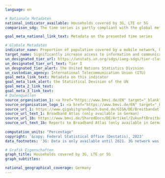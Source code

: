 ```yaml
---
language: en    

# Nationale Metadaten    
national_indicator_available: Households covered by 3G, LTE or 5G    
comparison_sdg: The time series is partly compliant with the global metadata.    

goal_meta_national_link_text: Metadata on the presented time series    

# Globale Metadaten    
indicator_name: Proportion of population covered by a mobile network, by technology    
target_name: Significantly increase access to information and communications technology and strive to provide universal and affordable access to the Internet in least developed countries by 2020    
un_designated_tier_url: https://unstats.un.org/sdgs/iaeg-sdgs/tier-classification/    
un_designated_tier_url_text: Tier I    
un_desgnated_tier_alert: the United Nations Statistics Division    
un_custodian_agency: International Telecommunication Union (ITU)    
goal_meta_link_text: Metadata on this indicator    
goal_meta_link_alert: the Statistical Devision of the UN    
goal_meta_2_link_text:     
goal_meta_3_link_text:         
# Datenquellen
source_organisation_1: <a href="https://www.bmvi.de/EN" target="_blank"> Federal Ministry for Digital and Transport </a>
source_organisation_logo_1: <a href="https://www.bmvi.de/EN" target="_blank"><img src="https://g205sdgs.github.io/sdg-indicators/public/OrgImgEn/bmdv.png" alt="Logo bmdv" style="height:60px; width:148px"/></a>
source_url_1: https://www.gigabitgrundbuch.bund.de/GIGA/DE/Breitbandatlas/start.html
source_url_text_1: Broadband Atlas (only available in German)
source_url_1b: https://www.bmvi.de/SharedDocs/DE/Artikel/ZukunftBreitband/aeltere-berichte-zum-breitbandatlas.html
source_url_text_1b: Reports to Broadband Atlas (only available in German)
    
computation_units: "Percentage"    
copyright: '&copy; Federal Statistical Office (Destatis), 2023'    
data_footnotes: '3G: Data is only available until 2021. 3G network was deaktivated in 2021.<br>• 5G: Data is only available from 2021.<br>• Due to methodological changes, the results from 2022 onwards are only comparable with previous years to a limited extend.'    

# Grafik Eigenschaften    
graph_title: Households covered by 3G, LTE or 5G
graph_subtitles:    

national_geographical_coverage: Germany    
---
```


<span></span>